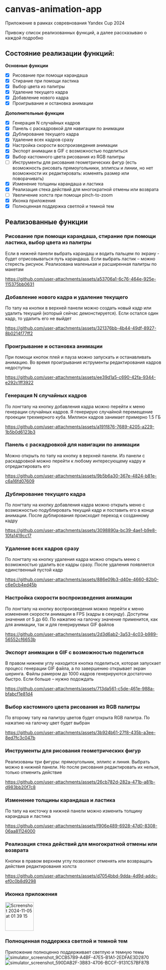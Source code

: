 # canvas-animation-app
Приложение в рамках совревнования Yandex Cup 2024

Привожу список реализованных функций, а далее рассказываю о каждой подробно

## Состояние реализации функций:

__Основные функции__
- [x] Рисование при помощи карандаша
- [x] Стирание при помощи ластика
- [x] Выбор цвета из палитры
- [x] Удаление текущего кадра
- [x] Добавление нового кадра
- [x] Проигрывание и остановка анимации

__Дополнительные функции__
- [x] Генерация N случайных кадров
- [x] Панель с раскадровкой для навигации по анимации
- [x] Дублирование текущего кадра
- [x] Удаление всех кадров сразу
- [x] Настройка скорости воспроизведения анимации
- [x] Экспорт анимации в GIF с возможностью поделиться
- [x] Выбор кастомного цвета рисования из RGB палитры
- [ ] Инструменты для рисования геометрических фигур (есть возможность рисовать прямоугольники, эллипсы и линии, но нет возможности их редактировать: изменять размер или поворачивать)
- [x] Изменение толщины карандаша и ластика
- [x] Реализация стека действий для многократной отмены или возврата
- [ ] Увеличение холста при помощи pinch-to-zoom
- [x] Иконка приложения
- [x] Полноценная поддержка светлой и темной тем

## Реализованные функции

### Рисование при помощи карандаша, стирание при помощи ластика, выбор цвета из палитры
Если в нижней панели выбрать карандаш и водить пальцем по экрану - будет отрисовываться путь карандаша. Если выбрать ластик – можно стересть рисунок. Реализована маленькая и расширенная палитры по макетам

https://github.com/user-attachments/assets/a53706a1-6c76-464e-925e-115375bb0631

### Добавление нового кадра и удаление текущего
По тапу на кнопки в верхней панели можно создать новый кадр или удалить текущий (который сейчас демонстируется). Если остался один кадр, то удалить его не выйдет

https://github.com/user-attachments/assets/321376bb-4b44-49df-8927-8b0214f77ff2

### Проигрывание и остановка анимации
При помощи кнопок плей и пауза можно запускать и останавливать анимацию. Во время проигрывания иструменты редактирования кадров недоступны

https://github.com/user-attachments/assets/ee39d1a5-c690-42fa-9344-e292c1ff3922

### Генерация N случайных кадров
По лонгтапу на кнопку добавления кадра можно перейти к меню генерации случайных кадров. Я генерирую случайной перемещение проекции трехмерного куба. Миллион кадров занимает примерно 1.5 ГБ

https://github.com/user-attachments/assets/a191f876-7689-4205-a229-1b5b0d6123b3

### Панель с раскадровкой для навигации по анимации
Можно открыть по тапу на кнопку в верхней панели. Из панели с раскадровкой можно перейти к любому интересующему кадру и отредактировать его

https://github.com/user-attachments/assets/9b5b6a30-367e-4824-b81e-c6a16fd07609

### Дублирование текущего кадра
По лонгтапу на кнопку добавления кадра можно открыть меню с возможностью подублировать текущий кадр и поставить его в конце анимации. После дублирования происходит переход к созданному кадру

https://github.com/user-attachments/assets/3098890a-bc39-4ae1-b9e8-10fa1419cc17

### Удаление всех кадров сразу
По лонгтапу на кнопку удаления кадра можно открыть меню с возможностью удалить все кадры сразу. После удаления появляется единственный пустой кадр

https://github.com/user-attachments/assets/886e09b3-d40e-4660-82b0-c6e0cb4ed45b

### Настройка скорости воспроизведения анимации
По лонгтапу на кнопку воспроизведения можно перейти к меню изменения скорости анимации в FPS (кадры в секунду). Доступны значения от 5 до 60. 
По нажатию на галочку значение применится, как для анимации, так и для генерируемых GIF файлов

https://github.com/user-attachments/assets/2d3d6ab2-3a53-4c03-b989-56552cf6653b

### Экспорт анимации в GIF с возможностью поделиться
В правом нижнем углу находится кнопка поделиться, которая запускает процесс генерации GIF файла, а по завершению открывает экран шеринга. 
Файлы рамером до 1000 кадров генерируются достаточно быстро. Если больше – нужно подождать

https://github.com/user-attachments/assets/713da561-c5de-461e-988a-bfabcf1e81d4

### Выбор кастомного цвета рисования из RGB палитры
По второму тапу на палитру цветов будет открыта RGB палитра. По нажатию на галочку цвет будет выбран

https://github.com/user-attachments/assets/3b924b61-27f8-435b-a3ee-8ed7fc3c047b

### Инструменты для рисования геометрических фигур
Реализованы три фигуры: прямоугольник, эллипс и линия. Выбрать можно в нижней панели. Но после рисования редактировать их нельзя, только отменить действие

https://github.com/user-attachments/assets/26cb782d-282a-471b-a81b-d983bb20f7c8

### Изменение толщины карандаша и ластика
По тапу на кисточку в нижней панели можно изменить толщину карандаша и ластика

https://github.com/user-attachments/assets/f906e489-6928-47d0-8308-06aa81124000

### Реализация стека действий для многократной отмены или возврата
Кнопки в правом верхнем углу позволяют отменять или возвращать действия редактирования холста

https://github.com/user-attachments/assets/d7054bbd-9dda-4d9d-addc-ef0c0b8d9298

### Иконка приложения
<img width="92" alt="Screenshot 2024-11-05 at 01 39 15" src="https://github.com/user-attachments/assets/e11ef71f-d771-418f-a84e-dc24c035281e">

### Полноценная поддержка светлой и темной тем
Приложение полноценно поддерживает светлую и темную темы
![simulator_screenshot_9CCB57B9-A4BF-47E5-B1A1-2EDFAE3D2870](https://github.com/user-attachments/assets/8756a42b-8d0a-4ffc-878b-dd941a19cd80)
![simulator_screenshot_590DAB2F-3B83-4706-BCCF-9131C57BF87B](https://github.com/user-attachments/assets/ffd27963-55da-49c9-a274-acc855db0b83)

